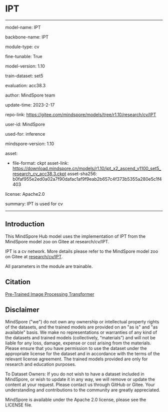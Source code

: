 # IPT

---

model-name: IPT

backbone-name: IPT

module-type: cv

fine-tunable: True

model-version: 1.10

train-dataset: set5

evaluation: acc38.3

author: MindSpore team

update-time: 2023-2-17

repo-link: <https://gitee.com/mindspore/models/tree/r1.10/research/cv/IPT>

user-id: MindSpore

used-for: inference

mindspore-version: 1.10

asset:

-
    file-format: ckpt
    asset-link: <https://download.mindspore.cn/models/r1.10/ipt_x2_ascend_v1100_set5_research_cv_acc38.3.ckpt>
    asset-sha256: b0faf955e2ed0a02a7f90dafac1af9f9eab2b657c4f373b5355a280e5c1f4403

license: Apache2.0

summary: IPT is used for cv

---

## Introduction

This MindSpore Hub model uses the implementation of IPT from the MindSpore model zoo on Gitee at research/cv/IPT.

IPT is a cv network. More details please refer to the MindSpore model zoo on Gitee at [research/cv/IPT](https://gitee.com/mindspore/models/blob/r1.10/research/cv/IPT/README.md).

All parameters in the module are trainable.

## Citation

[Pre-Trained Image Processing Transformer](https://arxiv.org/pdf/2012.00364.pdf)

## Disclaimer

MindSpore ("we") do not own any ownership or intellectual property rights of the datasets, and the trained models are provided on an "as is" and "as available" basis. We make no representations or warranties of any kind of the datasets and trained models (collectively, “materials”) and will not be liable for any loss, damage, expense or cost arising from the materials. Please ensure that you have permission to use the dataset under the appropriate license for the dataset and in accordance with the terms of the relevant license agreement. The trained models provided are only for research and education purposes.

To Dataset Owners: If you do not wish to have a dataset included in MindSpore, or wish to update it in any way, we will remove or update the content at your request. Please contact us through GitHub or Gitee. Your understanding and contributions to the community are greatly appreciated.

MindSpore is available under the Apache 2.0 license, please see the LICENSE file.
